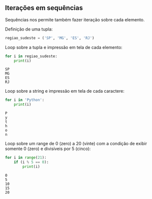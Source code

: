 ## Iterações em sequências

Sequências nos permite também fazer iteração sobre cada elemento.

Definição de uma tupla:

```python
regiao_sudeste = ('SP', 'MG', 'ES', 'RJ')
```

Loop sobre a tupla e impressão em tela de cada elemento:

```python
for i in regiao_sudeste:
    print(i)
```

```
SP
MG
ES
RJ
```

Loop sobre a string e impressão em tela de cada caractere:

```python
for i in 'Python':
    print(i)
```

```
P
y
t
h
o
n
```

Loop sobre um range de 0 (zero) a 20 (vinte) com a condição de exibir
somente 0 (zero) e divisíveis por 5 (cinco):

```python
for i in range(21):
    if (i % 5 == 0):
        print(i)
```

```
0
5
10
15
20
```

